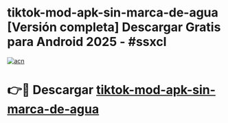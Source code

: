 # tiktok-mod-apk-sin-marca-de-agua  [Versión completa] Descargar Gratis para Android 2025 - #ssxcl

[![acn](https://github.com/user-attachments/assets/0f9c940e-d8b0-45ae-aac7-cd30a18b3e1c)](https://apps.freeplayer.one?title=tiktok-mod-apk-sin-marca-de-agua&ref=9F)

# 👉🔴 Descargar [tiktok-mod-apk-sin-marca-de-agua](https://apps.freeplayer.one?title=tiktok-mod-apk-sin-marca-de-agua&ref=9F)